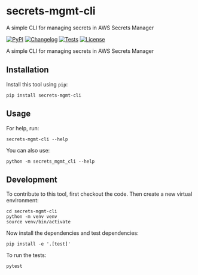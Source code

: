 # secrets-mgmt-cli
A simple CLI for managing secrets in AWS Secrets Manager

[![PyPI](https://img.shields.io/pypi/v/secrets-mgmt-cli.svg)](https://pypi.org/project/secrets-mgmt-cli/)
[![Changelog](https://img.shields.io/github/v/release/william-cass-wright/secrets-mgmt-cli?include_prereleases&label=changelog)](https://github.com/william-cass-wright/secrets-mgmt-cli/releases)
[![Tests](https://github.com/william-cass-wright/secrets-mgmt-cli/workflows/Test/badge.svg)](https://github.com/william-cass-wright/secrets-mgmt-cli/actions?query=workflow%3ATest)
[![License](https://img.shields.io/badge/license-Apache%202.0-blue.svg)](https://github.com/william-cass-wright/secrets-mgmt-cli/blob/master/LICENSE)

A simple CLI for managing secrets in AWS Secrets Manager

## Installation

Install this tool using `pip`:

    pip install secrets-mgmt-cli

## Usage

For help, run:

    secrets-mgmt-cli --help

You can also use:

    python -m secrets_mgmt_cli --help

## Development

To contribute to this tool, first checkout the code. Then create a new virtual environment:

    cd secrets-mgmt-cli
    python -m venv venv
    source venv/bin/activate

Now install the dependencies and test dependencies:

    pip install -e '.[test]'

To run the tests:

    pytest
